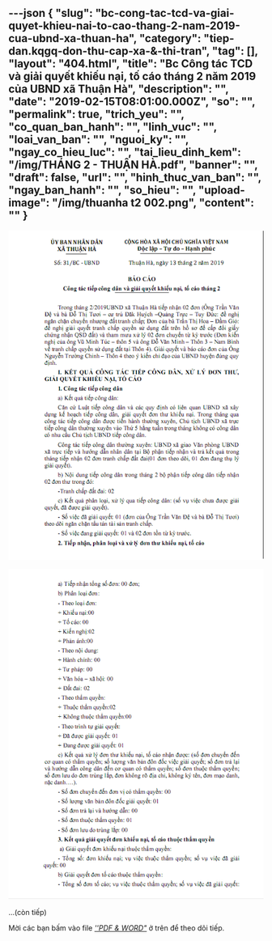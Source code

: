 ---json
{
    "slug": "bc-cong-tac-tcd-va-giai-quyet-khieu-nai-to-cao-thang-2-nam-2019-cua-ubnd-xa-thuan-ha",
    "category": "tiep-dan.kqgq-don-thu-cap-xa-&-thi-tran",
    "tag": [],
    "layout": "404.html",
    "title": "Bc Công tác TCD và giải quyết khiếu nại, tố cáo tháng 2 năm 2019 của UBND xã Thuận Hà",
    "description": "",
    "date": "2019-02-15T08:01:00.000Z",
    "so": "",
    "permalink": true,
    "trich_yeu": "",
    "co_quan_ban_hanh": "",
    "linh_vuc": "",
    "loai_van_ban": "",
    "nguoi_ky": "",
    "ngay_co_hieu_luc": "",
    "tai_lieu_dinh_kem": "/img/THÁNG 2 - THUẬN HÀ.pdf",
    "banner": "",
    "draft": false,
    "url": "",
    "hinh_thuc_van_ban": "",
    "ngay_ban_hanh": "",
    "so_hieu": "",
    "upload-image": "/img/thuanha t2 002.png",
    "__content__": ""
}
---
<p><img alt="" src="/img/thuanha t2 001.png" /></p>

<p><img alt="" src="/img/thuanha t2 002.png" /></p>

<p>&hellip;(c&ograve;n tiếp)</p>

<p>Mời c&aacute;c bạn&nbsp;bấm v&agrave;o file&nbsp;<u><em>&#39;&#39;PDF &amp; WORD&quot;</em></u>&nbsp;ở tr&ecirc;n để theo d&otilde;i tiếp.</p>